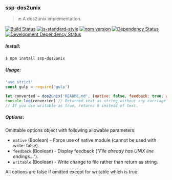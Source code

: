 ### ssp-dos2unix
> :end: A dos2unix implementation.

[![Build Status](https://travis-ci.org/stpettersens/ssp-dos2unix.png?branch=master)](https://travis-ci.org/stpettersens/ssp-dos2unix)
[![js-standard-style](https://img.shields.io/badge/code%20style-standard-brightgreen.svg)](https://github.com/feross/standard)
[![npm version](https://badge.fury.io/js/ssp-dos2unix.svg)](http://npmjs.com/package/ssp-dos2unix)
[![Dependency Status](https://david-dm.org/stpettersens/ssp-dos2unix.png?theme=shields.io)](https://david-dm.org/stpettersens/ssp-dos2unix) [![Development Dependency Status](https://david-dm.org/stpettersens/ssp-dos2unix/dev-status.png?theme=shields.io)](https://david-dm.org/stpettersens/ssp-dos2unix#info=devDependencies)

##### Install:

    $ npm install ssp-dos2unix

##### Usage:
```js
'use strict'
const gulp = require('gulp')

let converted = dos2unix('README.md', {native: false, feedback: true, writable: false})
console.log(converted) // Returned text as string without any carriage returns (\r).
// If you use writable as true, returns 0 instead of text.
```

##### Options:

Omittable options object with following allowable parameters:

* `native` (Boolean) - Force use of native module (cannot be used with write: false).
* `feedback` (Boolean) - Display feedback (*"File already has UNIX line endings..."*).
* `writable` (Boolean) - Write change to file rather than return as string.

All options are false if omitted except for writable which is true.
